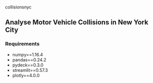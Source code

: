 collisionsnyc
## Analyse Motor Vehicle Collisions in New York City

### Requirements
- numpy==1.16.4
- pandas==0.24.2
- pydeck==0.3.0
- streamlit==0.57.3
- plotly==4.0.0
